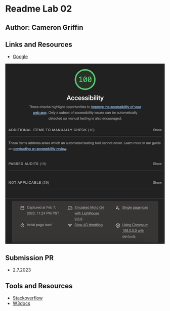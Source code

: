 # Readme Lab 02

## Author: Cameron Griffin

## Links and Resources

- [Google](https://www.google.com/)

![Access](img/Screenshot%202023-02-07%20at%2011.26.58%20PM.png)

## Submission PR

- 2.7.2023

## Tools and Resources

- [Stackoverflow](https://stackoverflow.com/)
- [W3docs](https://www.w3docs.com/)

